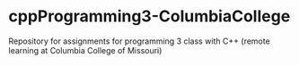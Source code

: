 # cppProgramming3-ColumbiaCollege
Repository for assignments for programming 3 class with C++ (remote learning at Columbia College of Missouri)
